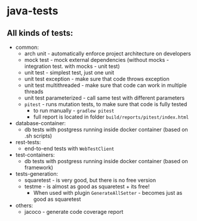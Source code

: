 # java-tests
## All kinds of tests:
* common:
    * arch unit - automatically enforce project architecture on developers
    * mock test - mock external dependencies (without mocks - integration test. with mocks - unit test) 
    * unit test - simplest test, just one unit
    * unit test exception - make sure that code throws exception
    * unit test multithreaded - make sure that code can work in multiple threads
    * unit test parameterized - call same test with different parameters
    * `pitest` - runs mutation tests, to make sure that code is fully tested
        * to run manually - `gradlew pitest`
        * full report is located in folder `build/reports/pitest/index.html`
* database-container:
    * db tests with postgress running inside docker container (based on .sh scripts)
* rest-tests:
    * end-to-end tests with `WebTestClient`
* test-containers:
    * db tests with postgress running inside docker container (based on framework)
* tests-generation:
    * squaretest - is very good, but there is no free version
    * testme - is almost as good as squaretest + its free!
        * When used with plugin `GenerateAllSetter` - becomes just as good as squaretest
* others:
    * jacoco - generate code coverage report
